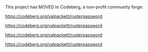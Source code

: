 This project has MOVED to Codeberg, a non-profit community forge:

https://codeberg.org/valpackett/rusterpassword

https://codeberg.org/valpackett/rusterpassword

https://codeberg.org/valpackett/rusterpassword

https://codeberg.org/valpackett/rusterpassword

